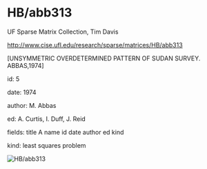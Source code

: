 # HB/abb313

 UF Sparse Matrix Collection, Tim Davis

 http://www.cise.ufl.edu/research/sparse/matrices/HB/abb313

 [UNSYMMETRIC OVERDETERMINED PATTERN OF SUDAN SURVEY. ABBAS,1974]

 id: 5

 date: 1974

 author: M. Abbas

 ed: A. Curtis, I. Duff, J. Reid

 fields: title A name id date author ed kind

 kind: least squares problem

![HB/abb313](http://www2.research.att.com/~yifanhu/GALLERY/GRAPHS/GIF_SMALL/HB@abb313.gif)